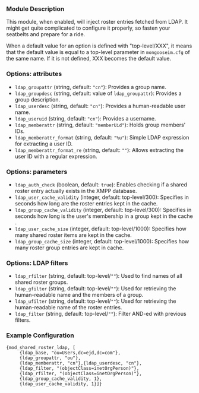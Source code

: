 ### Module Description

This module, when enabled, will inject roster entries fetched from LDAP. 
It might get quite complicated to configure it properly, so fasten your seatbelts and prepare for a ride. 

When a default value for an option is defined with "top-level/XXX", it means that the default value is equal to a top-level parameter in `mongooseim.cfg` of the same name. 
If it is not defined, XXX becomes the default value.


### Options: attributes

* `ldap_groupattr` (string, default: `"cn"`): Provides a group name.
* `ldap_groupdesc` (string, default: value of `ldap_groupattr`): Provides a group description.
* `ldap_userdesc` (string, default: `"cn"`): Provides a human-readable user name.
* `ldap_useruid` (string, default: `"cn"`): Provides a username.
* `ldap_memberattr` (string, default: `"memberUid"`): Holds group members' IDs.
* `ldap_memberattr_format` (string, default: `"%u"`): Simple LDAP expression for extracting a user ID.
* `ldap_memberattr_format_re` (string, default: `""`): Allows extracting the user ID with a regular expression.

### Options: parameters

* `ldap_auth_check` (boolean, default: `true`): Enables checking if a shared roster entry actually exists in the XMPP database.
* `ldap_user_cache_validity` (integer, default: top-level/300): Specifies in seconds how long are the roster entries kept in the cache. 
* `ldap_group_cache_validity` (integer, default: top-level/300): Specifies in seconds how long is the user's membership in a group kept in the cache .
* `ldap_user_cache_size` (integer, default: top-level/1000): Specifies how many shared roster items are kept in the cache.
* `ldap_group_cache_size` (integer, default: top-level/1000): Specifies how many roster group entries are kept in cache.

### Options: LDAP filters

* `ldap_rfilter` (string, default: top-level/`""`): Used to find names of all shared roster groups.
* `ldap_gfilter` (string, default: top-level/`""`): Used for retrieving the human-readable name and the members of a group.
* `ldap_ufilter` (string, default: top-level/`""`): Used for retrieving the human-readable name of the roster entries.
* `ldap_filter` (string, default: top-level/`""`): Filter AND-ed with previous filters.

### Example Configuration
```
{mod_shared_roster_ldap, [
     {ldap_base, "ou=Users,dc=ejd,dc=com"},
     {ldap_groupattr, "ou"},
     {ldap_memberattr, "cn"},{ldap_userdesc, "cn"},
     {ldap_filter, "(objectClass=inetOrgPerson)"},
     {ldap_rfilter, "(objectClass=inetOrgPerson)"},
     {ldap_group_cache_validity, 1},
     {ldap_user_cache_validity, 1}]}
```

